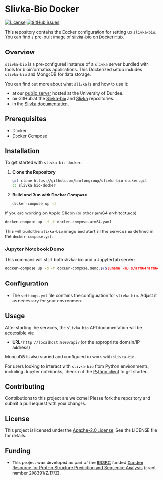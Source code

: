 
# Slivka-Bio Docker

[![License](https://img.shields.io/github/license/bartongroup/slivka-bio-docker)](LICENSE)
[![GitHub issues](https://img.shields.io/github/issues/bartongroup/slivka-bio-docker)](https://github.com/bartongroup/slivka-bio-docker/issues)

This repository contains the Docker configuration for setting up `slivka-bio`. You can find a pre-built image of [slivka-bio on Docker Hub](https://hub.docker.com/r/stuartmac/slivka-bio).

## Overview

`slivka-bio` is a pre-configured instance of a `slivka` server bundled with tools for bioinformatics applications. This Dockerized setup includes `slivka-bio` and MongoDB for data storage.

You can find out more about what `slivka` is and how to use it:

- at our [public server](https://www.compbio.dundee.ac.uk/slivka/) hosted at the University of Dundee.
- on GitHub at the [Slivka-bio](https://github.com/bartongroup/slivka-bio) and [Slivka](https://github.com/bartongroup/slivka) repositories.
- in the [Slivka documentation](https://bartongroup.github.io/slivka/).

## Prerequisites

- Docker
- Docker Compose

## Installation

To get started with `slivka-bio-docker`:

1. **Clone the Repository**

   ```bash
   git clone https://github.com/bartongroup/slivka-bio-docker.git
   cd slivka-bio-docker
   ```

2. **Build and Run with Docker Compose**

   ```bash
   docker-compose up -d
   ```

  If you are working on Apple Silicon (or other arm64 architectures)
  ```bash
  docker-compose up -d -f docker-compose.arm64.yaml
  ```

This will build the `slivka-bio` image and start all the services as defined in the `docker-compose.yml`.

### Jupyter Notebook Demo

This command will start both slivka-bio and a JupyterLab server:

   ```bash
   docker-compose up -d -f docker-compose.demo.${$(uname -m):s/arm64/arm64.}yaml
   ```

## Configuration

- The `settings.yml` file contains the configuration for `slivka-bio`. Adjust it as necessary for your environment.

## Usage

After starting the services, the `slivka-bio` API documentation will be accessible via:

- **URL:** `http://localhost:8080/api/` (or the appropriate domain/IP address)

MongoDB is also started and configured to work with `slivka-bio`.

For users looking to interact with `slivka-bio` from Python environments, including Jupyter notebooks, check out the [Python client](https://github.com/bartongroup/slivka-python-client) to get started.

## Contributing

Contributions to this project are welcome! Please fork the repository and submit a pull request with your changes.

## License

This project is licensed under the [Apache-2.0 License](LICENSE). See the LICENSE file for details.

## Funding

- This project was developed as part of the [BBSRC](https://www.ukri.org/councils/bbsrc/) funded [Dundee Resource for Protein Structure Prediction and Sequence Analysis](https://gow.bbsrc.ukri.org/grants/AwardDetails.aspx?FundingReference=BB%2fR014752%2f1) (grant number 208391/Z/17/Z).
